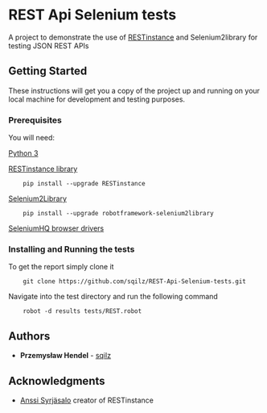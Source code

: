 # REST Api Selenium tests

A project to demonstrate the use of [RESTinstance](https://github.com/asyrjasalo/RESTinstance) and Selenium2library for testing JSON REST APIs

## Getting Started

These instructions will get you a copy of the project up and running on your local machine for development and testing purposes.

### Prerequisites

You will need:


[Python 3](https://www.python.org/downloads/)

[RESTinstance library](https://github.com/asyrjasalo/RESTinstance)
```
    pip install --upgrade RESTinstance
```

[Selenium2Library](https://github.com/robotframework/Selenium2Library)
```
    pip install --upgrade robotframework-selenium2library
```
[SeleniumHQ browser drivers](https://www.seleniumhq.org/download/)



### Installing and Running the tests

To get the report simply clone it

```
    git clone https://github.com/sqilz/REST-Api-Selenium-tests.git
```

Navigate into the test directory and run the following command

```
    robot -d results tests/REST.robot
```

## Authors

* **Przemysław Hendel** -  [sqilz](https://github.com/sqilz)

## Acknowledgments

* [Anssi Syrjäsalo](https://github.com/asyrjasalo/) creator of RESTinstance

